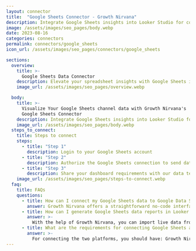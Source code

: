 ```yaml
---
layout: connector
title:  "Google Sheets Connector - Growth Nirvana"
description: Integrate Google Sheets insights into Looker Studio for comprehensive spreadsheet analytics that guide your data-driven strategies.
image: /assets/images/seo_pages/body.webp
date: 2023-08-16
categories: connectors
permalink: connectors/google_sheets
icon_url: /assets/images/seo_pages/connectors/google_sheets

sections:
  overview:
    title: >-
      Google Sheets Data Connector
    description: Elevate your spreadsheet insights with Google Sheets integration. Seamlessly merge spreadsheet data from Google Sheets with Looker Studio's analytical capabilities, unlocking insights that drive data analysis, reporting strategies, and operational excellence.
    image_url: /assets/images/seo_pages/overview.webp

  body:
    title: >-
      Visualize Your Google Sheets channel data with Growth Nirvana's
      Google Sheets Connector
    description: Integrate Google Sheets insights into Looker Studio for comprehensive spreadsheet analytics that guide your data-driven strategies.
    image_url: /assets/images/seo_pages/body.webp
  steps_to_connect:
    title: Steps to connect
    steps:
      - title: "Step 1"
        description: Login to your Google Sheets account
      - title: "Step 2"
        description: Authorize the Google Sheets connection to send data to Growth Nirvana
      - title: "Step 3"
        description: Share your dashboard requirements with our data team. We will build the report for you.
    image_url: /assets/images/seo_pages/steps-to-connect.webp
  faq:
    title: FAQs
    questions:
      - title: How can I connect my Google Sheets data to Google Data Studio/Looker Studio?
        answer: Growth Nirvana offers a straightforward no-code interface to connect to Google Sheets data sources.
      - title: How can I generate Google Sheets data reports in Looker Studio?
        answer: >-
          With the help of Growth Nirvana, you can import live data from Google Sheets into Looker Studio. These data can be viewed in charts, tables, and dashboards to generate branded reports that can be shared instantly.
      - title: What are the requirements for connecting Google Sheets and Looker Studio?
        answer: >-
          For connecting the two platforms, you should have: Growth Nirvana Account and Google Sheets Ads Account
---
```

